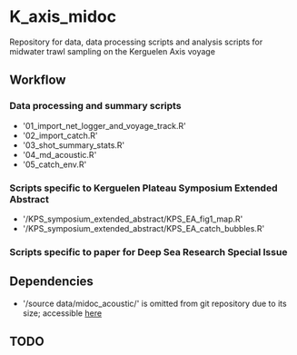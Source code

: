 # K_axis_midoc

Repository for data, data processing scripts and analysis scripts for midwater trawl sampling on the Kerguelen Axis voyage

## Workflow
### Data processing and summary scripts
- '01_import_net_logger_and_voyage_track.R'
- '02_import_catch.R'
- '03_shot_summary_stats.R'
- '04_md_acoustic.R'
- '05_catch_env.R'

### Scripts specific to Kerguelen Plateau Symposium Extended Abstract
- '/KPS_symposium_extended_abstract/KPS_EA_fig1_map.R'
- '/KPS_symposium_extended_abstract/KPS_EA_catch_bubbles.R'

### Scripts specific to paper for Deep Sea Research Special Issue

## Dependencies
- '/source data/midoc_acoustic/' is omitted from git repository due to its size; accessible [here](https://www.dropbox.com/sh/m2ozo4oxbrwsvwe/AACwVxMETeDggcz68QMCu2i_a?dl=0) 

## TODO
